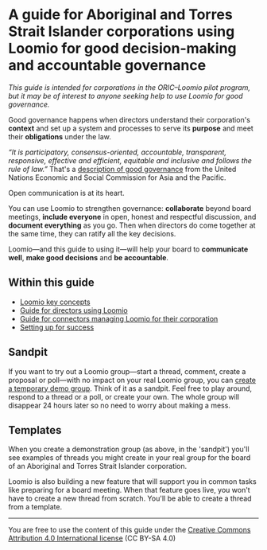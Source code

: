 # A guide for Aboriginal and Torres Strait Islander corporations using Loomio for good decision-making and accountable governance

*This guide is intended for corporations in the ORIC–Loomio pilot program, but it may be of interest to anyone seeking help to use Loomio for good governance.*

Good governance happens when directors understand their corporation's **context** and set up a system and processes to serve its **purpose** and meet their **obligations** under the law.

*“It is participatory, consensus-oriented, accountable, transparent, responsive, effective and efficient, equitable and inclusive and follows the rule of law.”* That's a [description of good governance](https://www.unescap.org/sites/default/d8files/knowledge-products/good-governance.pdf) from the United Nations Economic and Social Commission for Asia and the Pacific.

Open communication is at its heart.

You can use Loomio to strengthen governance: **collaborate** beyond board meetings, **include everyone** in open, honest and respectful discussion, and **document everything** as you go. Then when directors do come together at the same time, they can ratify all the key decisions.

Loomio—and this guide to using it—will help your board to **communicate well**, **make good decisions** and **be accountable**.

## Within this guide
- [Loomio key concepts](key-concepts-oric.md)
- [Guide for directors using Loomio](guide-directors.md)
- [Guide for connectors managing Loomio for their corporation](guide-connectors.md)
- [Setting up for success](for-success.md)

## Sandpit
If you want to try out a Loomio group—start a thread, comment, create a proposal or poll—with no impact on your real Loomio group, you can [create a temporary demo group](https://decisions.oric.gov.au/try). Think of it as a sandpit. Feel free to play around, respond to a thread or a poll, or create your own. The whole group will disappear 24 hours later so no need to worry about making a mess.

## Templates
When you create a demonstration group (as above, in the 'sandpit') you'll see examples of threads you might create in your real group for the board of an Aboriginal and Torres Strait Islander corporation. 

Loomio is also building a new feature that will support you in common tasks like preparing for a board meeting. When that feature goes live, you won't have to create a new thread from scratch. You'll be able to create a thread from a template.

---
You are free to use the content of this guide under the [Creative Commons Attribution 4.0 International license](https://creativecommons.org/licenses/by-sa/4.0/) (CC BY-SA 4.0) 
